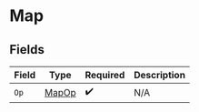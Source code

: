 # Map


## Fields

| Field                                 | Type                                  | Required                              | Description                           |
| ------------------------------------- | ------------------------------------- | ------------------------------------- | ------------------------------------- |
| `Op`                                  | [MapOp](../../models/shared/mapop.md) | :heavy_check_mark:                    | N/A                                   |